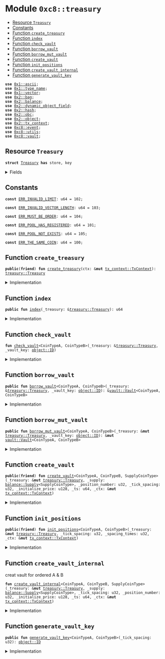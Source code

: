
<a name="0xc8_treasury"></a>

# Module `0xc8::treasury`



-  [Resource `Treasury`](#0xc8_treasury_Treasury)
-  [Constants](#@Constants_0)
-  [Function `create_treasury`](#0xc8_treasury_create_treasury)
-  [Function `index`](#0xc8_treasury_index)
-  [Function `check_vault`](#0xc8_treasury_check_vault)
-  [Function `borrow_vault`](#0xc8_treasury_borrow_vault)
-  [Function `borrow_mut_vault`](#0xc8_treasury_borrow_mut_vault)
-  [Function `create_vault`](#0xc8_treasury_create_vault)
-  [Function `init_positions`](#0xc8_treasury_init_positions)
-  [Function `create_vault_internal`](#0xc8_treasury_create_vault_internal)
-  [Function `generate_vault_key`](#0xc8_treasury_generate_vault_key)


<pre><code><b>use</b> <a href="">0x1::ascii</a>;
<b>use</b> <a href="">0x1::type_name</a>;
<b>use</b> <a href="">0x1::vector</a>;
<b>use</b> <a href="../../../.././build/Sui/docs/bag.md#0x2_bag">0x2::bag</a>;
<b>use</b> <a href="../../../.././build/Sui/docs/balance.md#0x2_balance">0x2::balance</a>;
<b>use</b> <a href="../../../.././build/Sui/docs/dynamic_object_field.md#0x2_dynamic_object_field">0x2::dynamic_object_field</a>;
<b>use</b> <a href="../../../.././build/Sui/docs/hash.md#0x2_hash">0x2::hash</a>;
<b>use</b> <a href="../../../.././build/Sui/docs/obc.md#0x2_obc">0x2::obc</a>;
<b>use</b> <a href="../../../.././build/Sui/docs/object.md#0x2_object">0x2::object</a>;
<b>use</b> <a href="../../../.././build/Sui/docs/tx_context.md#0x2_tx_context">0x2::tx_context</a>;
<b>use</b> <a href="event.md#0xc8_event">0xc8::event</a>;
<b>use</b> <a href="utils.md#0xc8_utils">0xc8::utils</a>;
<b>use</b> <a href="vault.md#0xc8_vault">0xc8::vault</a>;
</code></pre>



<a name="0xc8_treasury_Treasury"></a>

## Resource `Treasury`



<pre><code><b>struct</b> <a href="treasury.md#0xc8_treasury_Treasury">Treasury</a> <b>has</b> store, key
</code></pre>



<details>
<summary>Fields</summary>


<dl>
<dt>
<code>id: <a href="../../../.././build/Sui/docs/object.md#0x2_object_UID">object::UID</a></code>
</dt>
<dd>

</dd>
<dt>
<code>obc_balance: <a href="../../../.././build/Sui/docs/balance.md#0x2_balance_Balance">balance::Balance</a>&lt;obc::OBC&gt;</code>
</dt>
<dd>

</dd>
<dt>
<code>supplies: <a href="../../../.././build/Sui/docs/bag.md#0x2_bag_Bag">bag::Bag</a></code>
</dt>
<dd>
 stable coin supplies
</dd>
<dt>
<code>index: u64</code>
</dt>
<dd>
 Vault index
</dd>
</dl>


</details>

<a name="@Constants_0"></a>

## Constants


<a name="0xc8_treasury_ERR_INVALID_LIMIT"></a>



<pre><code><b>const</b> <a href="treasury.md#0xc8_treasury_ERR_INVALID_LIMIT">ERR_INVALID_LIMIT</a>: u64 = 102;
</code></pre>



<a name="0xc8_treasury_ERR_INVALID_VECTOR_LENGTH"></a>



<pre><code><b>const</b> <a href="treasury.md#0xc8_treasury_ERR_INVALID_VECTOR_LENGTH">ERR_INVALID_VECTOR_LENGTH</a>: u64 = 103;
</code></pre>



<a name="0xc8_treasury_ERR_MUST_BE_ORDER"></a>



<pre><code><b>const</b> <a href="treasury.md#0xc8_treasury_ERR_MUST_BE_ORDER">ERR_MUST_BE_ORDER</a>: u64 = 104;
</code></pre>



<a name="0xc8_treasury_ERR_POOL_HAS_REGISTERED"></a>



<pre><code><b>const</b> <a href="treasury.md#0xc8_treasury_ERR_POOL_HAS_REGISTERED">ERR_POOL_HAS_REGISTERED</a>: u64 = 101;
</code></pre>



<a name="0xc8_treasury_ERR_POOL_NOT_EXISTS"></a>



<pre><code><b>const</b> <a href="treasury.md#0xc8_treasury_ERR_POOL_NOT_EXISTS">ERR_POOL_NOT_EXISTS</a>: u64 = 105;
</code></pre>



<a name="0xc8_treasury_ERR_THE_SAME_COIN"></a>



<pre><code><b>const</b> <a href="treasury.md#0xc8_treasury_ERR_THE_SAME_COIN">ERR_THE_SAME_COIN</a>: u64 = 100;
</code></pre>



<a name="0xc8_treasury_create_treasury"></a>

## Function `create_treasury`



<pre><code><b>public</b>(<b>friend</b>) <b>fun</b> <a href="treasury.md#0xc8_treasury_create_treasury">create_treasury</a>(ctx: &<b>mut</b> <a href="../../../.././build/Sui/docs/tx_context.md#0x2_tx_context_TxContext">tx_context::TxContext</a>): <a href="treasury.md#0xc8_treasury_Treasury">treasury::Treasury</a>
</code></pre>



<details>
<summary>Implementation</summary>


<pre><code><b>public</b>(<b>friend</b>) <b>fun</b> <a href="treasury.md#0xc8_treasury_create_treasury">create_treasury</a>(ctx: &<b>mut</b> TxContext): <a href="treasury.md#0xc8_treasury_Treasury">Treasury</a> {
    <b>let</b> <a href="treasury.md#0xc8_treasury">treasury</a> = <a href="treasury.md#0xc8_treasury_Treasury">Treasury</a> {
        id: <a href="../../../.././build/Sui/docs/object.md#0x2_object_new">object::new</a>(ctx),
        obc_balance: <a href="../../../.././build/Sui/docs/balance.md#0x2_balance_zero">balance::zero</a>&lt;OBC&gt;(),
        supplies: <a href="../../../.././build/Sui/docs/bag.md#0x2_bag_new">bag::new</a>(ctx),
        index: 0,
    };
    <b>let</b> treasury_id = <a href="../../../.././build/Sui/docs/object.md#0x2_object_id">object::id</a>(&<a href="treasury.md#0xc8_treasury">treasury</a>);
    event::init_treasury(treasury_id);
    <a href="treasury.md#0xc8_treasury">treasury</a>
}
</code></pre>



</details>

<a name="0xc8_treasury_index"></a>

## Function `index`



<pre><code><b>public</b> <b>fun</b> <a href="treasury.md#0xc8_treasury_index">index</a>(_treasury: &<a href="treasury.md#0xc8_treasury_Treasury">treasury::Treasury</a>): u64
</code></pre>



<details>
<summary>Implementation</summary>


<pre><code><b>public</b> <b>fun</b> <a href="treasury.md#0xc8_treasury_index">index</a>(_treasury: &<a href="treasury.md#0xc8_treasury_Treasury">Treasury</a>): u64 {
    _treasury.index
}
</code></pre>



</details>

<a name="0xc8_treasury_check_vault"></a>

## Function `check_vault`



<pre><code><b>fun</b> <a href="treasury.md#0xc8_treasury_check_vault">check_vault</a>&lt;CoinTypeA, CoinTypeB&gt;(_treasury: &<a href="treasury.md#0xc8_treasury_Treasury">treasury::Treasury</a>, _vault_key: <a href="../../../.././build/Sui/docs/object.md#0x2_object_ID">object::ID</a>)
</code></pre>



<details>
<summary>Implementation</summary>


<pre><code><b>fun</b> <a href="treasury.md#0xc8_treasury_check_vault">check_vault</a>&lt;CoinTypeA, CoinTypeB&gt;(_treasury: &<a href="treasury.md#0xc8_treasury_Treasury">Treasury</a>, _vault_key: ID) {
    <b>assert</b>!(
        <a href="utils.md#0xc8_utils_cmp">utils::cmp</a>&lt;CoinTypeA, CoinTypeB&gt;() &lt; 1,
        <a href="treasury.md#0xc8_treasury_ERR_MUST_BE_ORDER">ERR_MUST_BE_ORDER</a>
    );
    <b>assert</b>!(
        <a href="../../../.././build/Sui/docs/dynamic_object_field.md#0x2_dynamic_object_field_exists_">dynamic_object_field::exists_</a>(
            &_treasury.id,
            _vault_key
        ),
        <a href="treasury.md#0xc8_treasury_ERR_POOL_NOT_EXISTS">ERR_POOL_NOT_EXISTS</a>
    );
}
</code></pre>



</details>

<a name="0xc8_treasury_borrow_vault"></a>

## Function `borrow_vault`



<pre><code><b>public</b> <b>fun</b> <a href="treasury.md#0xc8_treasury_borrow_vault">borrow_vault</a>&lt;CoinTypeA, CoinTypeB&gt;(_treasury: &<a href="treasury.md#0xc8_treasury_Treasury">treasury::Treasury</a>, _vault_key: <a href="../../../.././build/Sui/docs/object.md#0x2_object_ID">object::ID</a>): &<a href="vault.md#0xc8_vault_Vault">vault::Vault</a>&lt;CoinTypeA, CoinTypeB&gt;
</code></pre>



<details>
<summary>Implementation</summary>


<pre><code><b>public</b> <b>fun</b> <a href="treasury.md#0xc8_treasury_borrow_vault">borrow_vault</a>&lt;CoinTypeA, CoinTypeB&gt;(
    _treasury: &<a href="treasury.md#0xc8_treasury_Treasury">Treasury</a>,
    _vault_key: ID
): &Vault&lt;CoinTypeA, CoinTypeB&gt; {
    <a href="treasury.md#0xc8_treasury_check_vault">check_vault</a>&lt;CoinTypeA, CoinTypeB&gt;(_treasury, _vault_key);
    <a href="../../../.././build/Sui/docs/dynamic_object_field.md#0x2_dynamic_object_field_borrow">dynamic_object_field::borrow</a>&lt;ID, Vault&lt;CoinTypeA, CoinTypeB&gt;&gt;(&_treasury.id, _vault_key)
}
</code></pre>



</details>

<a name="0xc8_treasury_borrow_mut_vault"></a>

## Function `borrow_mut_vault`



<pre><code><b>public</b> <b>fun</b> <a href="treasury.md#0xc8_treasury_borrow_mut_vault">borrow_mut_vault</a>&lt;CoinTypeA, CoinTypeB&gt;(_treasury: &<b>mut</b> <a href="treasury.md#0xc8_treasury_Treasury">treasury::Treasury</a>, _vault_key: <a href="../../../.././build/Sui/docs/object.md#0x2_object_ID">object::ID</a>): &<b>mut</b> <a href="vault.md#0xc8_vault_Vault">vault::Vault</a>&lt;CoinTypeA, CoinTypeB&gt;
</code></pre>



<details>
<summary>Implementation</summary>


<pre><code><b>public</b> <b>fun</b> <a href="treasury.md#0xc8_treasury_borrow_mut_vault">borrow_mut_vault</a>&lt;CoinTypeA, CoinTypeB&gt;(
    _treasury: &<b>mut</b> <a href="treasury.md#0xc8_treasury_Treasury">Treasury</a>,
    _vault_key: ID
): &<b>mut</b> Vault&lt;CoinTypeA, CoinTypeB&gt; {
    <a href="treasury.md#0xc8_treasury_check_vault">check_vault</a>&lt;CoinTypeA, CoinTypeB&gt;(_treasury, _vault_key);
    <a href="../../../.././build/Sui/docs/dynamic_object_field.md#0x2_dynamic_object_field_borrow_mut">dynamic_object_field::borrow_mut</a>&lt;ID, Vault&lt;CoinTypeA, CoinTypeB&gt;&gt;(&<b>mut</b> _treasury.id, _vault_key)
}
</code></pre>



</details>

<a name="0xc8_treasury_create_vault"></a>

## Function `create_vault`



<pre><code><b>public</b>(<b>friend</b>) <b>fun</b> <a href="treasury.md#0xc8_treasury_create_vault">create_vault</a>&lt;CoinTypeA, CoinTypeB, SupplyCoinType&gt;(_treasury: &<b>mut</b> <a href="treasury.md#0xc8_treasury_Treasury">treasury::Treasury</a>, _supply: <a href="../../../.././build/Sui/docs/balance.md#0x2_balance_Supply">balance::Supply</a>&lt;SupplyCoinType&gt;, _position_number: u32, _tick_spacing: u32, _initialize_price: u128, _ts: u64, _ctx: &<b>mut</b> <a href="../../../.././build/Sui/docs/tx_context.md#0x2_tx_context_TxContext">tx_context::TxContext</a>)
</code></pre>



<details>
<summary>Implementation</summary>


<pre><code><b>public</b>(<b>friend</b>) <b>fun</b> <a href="treasury.md#0xc8_treasury_create_vault">create_vault</a>&lt;CoinTypeA, CoinTypeB, SupplyCoinType&gt;(
    _treasury: &<b>mut</b> <a href="treasury.md#0xc8_treasury_Treasury">Treasury</a>,
    _supply: Supply&lt;SupplyCoinType&gt;,
    _position_number: u32,
    _tick_spacing: u32,
    _initialize_price: u128,
    _ts: u64,
    _ctx: &<b>mut</b> TxContext
) {
    <b>if</b> (<a href="utils.md#0xc8_utils_cmp">utils::cmp</a>&lt;CoinTypeA, CoinTypeB&gt;() &lt; 1) {
        <a href="treasury.md#0xc8_treasury_create_vault_internal">create_vault_internal</a>&lt;CoinTypeA, CoinTypeB, SupplyCoinType&gt;(
            _treasury,
            _supply,
            _tick_spacing,
            _position_number,
            _initialize_price,
            _ts,
            _ctx,
        );
    } <b>else</b> {
        <a href="treasury.md#0xc8_treasury_create_vault_internal">create_vault_internal</a>&lt;CoinTypeB, CoinTypeA, SupplyCoinType&gt;(
            _treasury,
            _supply,
            _tick_spacing,
            _position_number,
            _initialize_price,
            _ts,
            _ctx,
        )
    };
}
</code></pre>



</details>

<a name="0xc8_treasury_init_positions"></a>

## Function `init_positions`



<pre><code><b>public</b>(<b>friend</b>) <b>fun</b> <a href="treasury.md#0xc8_treasury_init_positions">init_positions</a>&lt;CoinTypeA, CoinTypeB&gt;(_treasury: &<b>mut</b> <a href="treasury.md#0xc8_treasury_Treasury">treasury::Treasury</a>, _tick_spacing: u32, _spacing_times: u32, _ctx: &<b>mut</b> <a href="../../../.././build/Sui/docs/tx_context.md#0x2_tx_context_TxContext">tx_context::TxContext</a>)
</code></pre>



<details>
<summary>Implementation</summary>


<pre><code><b>public</b>(<b>friend</b>) <b>fun</b> <a href="treasury.md#0xc8_treasury_init_positions">init_positions</a>&lt;CoinTypeA, CoinTypeB&gt;(
    _treasury: &<b>mut</b> <a href="treasury.md#0xc8_treasury_Treasury">Treasury</a>,
    _tick_spacing: u32,
    _spacing_times: u32,
    _ctx: &<b>mut</b> TxContext,
) {
    <b>let</b> vault_key = <a href="treasury.md#0xc8_treasury_generate_vault_key">generate_vault_key</a>&lt;CoinTypeA, CoinTypeB&gt;(_tick_spacing);
    <b>if</b> (<a href="utils.md#0xc8_utils_cmp">utils::cmp</a>&lt;CoinTypeA, CoinTypeB&gt;() &lt; 1) {
        <b>let</b> <a href="vault.md#0xc8_vault">vault</a> = <a href="treasury.md#0xc8_treasury_borrow_mut_vault">borrow_mut_vault</a>&lt;CoinTypeA, CoinTypeB&gt;(_treasury, vault_key);
        <a href="vault.md#0xc8_vault_init_positions">vault::init_positions</a>&lt;CoinTypeA, CoinTypeB&gt;(
            <a href="vault.md#0xc8_vault">vault</a>,
            _spacing_times,
            _ctx,
        );
    } <b>else</b> {
        <b>let</b> <a href="vault.md#0xc8_vault">vault</a> = <a href="treasury.md#0xc8_treasury_borrow_mut_vault">borrow_mut_vault</a>&lt;CoinTypeB, CoinTypeA&gt;(_treasury, vault_key);
        <a href="vault.md#0xc8_vault_init_positions">vault::init_positions</a>&lt;CoinTypeB, CoinTypeA&gt;(
            <a href="vault.md#0xc8_vault">vault</a>,
            _spacing_times,
            _ctx,
        );
    }
}
</code></pre>



</details>

<a name="0xc8_treasury_create_vault_internal"></a>

## Function `create_vault_internal`

creat vault for ordered A & B


<pre><code><b>fun</b> <a href="treasury.md#0xc8_treasury_create_vault_internal">create_vault_internal</a>&lt;CoinTypeA, CoinTypeB, SupplyCoinType&gt;(_treasury: &<b>mut</b> <a href="treasury.md#0xc8_treasury_Treasury">treasury::Treasury</a>, _supply: <a href="../../../.././build/Sui/docs/balance.md#0x2_balance_Supply">balance::Supply</a>&lt;SupplyCoinType&gt;, _tick_spacing: u32, _position_number: u32, _initialize_price: u128, _ts: u64, _ctx: &<b>mut</b> <a href="../../../.././build/Sui/docs/tx_context.md#0x2_tx_context_TxContext">tx_context::TxContext</a>)
</code></pre>



<details>
<summary>Implementation</summary>


<pre><code><b>fun</b> <a href="treasury.md#0xc8_treasury_create_vault_internal">create_vault_internal</a>&lt;CoinTypeA, CoinTypeB, SupplyCoinType&gt;(
    _treasury: &<b>mut</b> <a href="treasury.md#0xc8_treasury_Treasury">Treasury</a>,
    _supply: Supply&lt;SupplyCoinType&gt;,
    _tick_spacing: u32,
    _position_number: u32,
    _initialize_price: u128,
    _ts: u64,
    _ctx: &<b>mut</b> TxContext
) {
    <b>let</b> vault_key = <a href="treasury.md#0xc8_treasury_generate_vault_key">generate_vault_key</a>&lt;CoinTypeA, CoinTypeB&gt;(_tick_spacing);
    <b>assert</b>!(!<a href="../../../.././build/Sui/docs/dynamic_object_field.md#0x2_dynamic_object_field_exists_">dynamic_object_field::exists_</a>&lt;ID&gt;(&_treasury.id, vault_key), <a href="treasury.md#0xc8_treasury_ERR_POOL_HAS_REGISTERED">ERR_POOL_HAS_REGISTERED</a>);

    // index increased
    _treasury.index = _treasury.index + 1;
    <b>let</b> new_vault = <a href="vault.md#0xc8_vault_create_vault">vault::create_vault</a>&lt;CoinTypeA, CoinTypeB&gt;(
        _treasury.index,
        _tick_spacing,
        _position_number,
        _initialize_price,
        _ts,
        _ctx,
    );
    <b>let</b> vault_id = <a href="../../../.././build/Sui/docs/object.md#0x2_object_id">object::id</a>(&new_vault);

    <a href="../../../.././build/Sui/docs/dynamic_object_field.md#0x2_dynamic_object_field_add">dynamic_object_field::add</a>(
        &<b>mut</b> _treasury.id,
        vault_key,
        new_vault,
    );
    <a href="../../../.././build/Sui/docs/bag.md#0x2_bag_add">bag::add</a>&lt;ID, Supply&lt;SupplyCoinType&gt;&gt;(&<b>mut</b> _treasury.supplies, vault_key, _supply);

    event::create_vault(
        vault_id,
        vault_key,
        into_string(get&lt;CoinTypeA&gt;()),
        into_string(get&lt;CoinTypeB&gt;()),
        _tick_spacing,
        _treasury.index,
    );
}
</code></pre>



</details>

<a name="0xc8_treasury_generate_vault_key"></a>

## Function `generate_vault_key`



<pre><code><b>public</b> <b>fun</b> <a href="treasury.md#0xc8_treasury_generate_vault_key">generate_vault_key</a>&lt;CoinTypeA, CoinTypeB&gt;(_tick_spacing: u32): <a href="../../../.././build/Sui/docs/object.md#0x2_object_ID">object::ID</a>
</code></pre>



<details>
<summary>Implementation</summary>


<pre><code><b>public</b> <b>fun</b> <a href="treasury.md#0xc8_treasury_generate_vault_key">generate_vault_key</a>&lt;CoinTypeA, CoinTypeB&gt;(_tick_spacing: u32): ID {
    <b>let</b> comp = <a href="utils.md#0xc8_utils_cmp">utils::cmp</a>&lt;CoinTypeA, CoinTypeB&gt;();
    <b>assert</b>!(comp != 1, <a href="treasury.md#0xc8_treasury_ERR_THE_SAME_COIN">ERR_THE_SAME_COIN</a>);
    <b>let</b> bytes = <a href="_empty">vector::empty</a>&lt;u8&gt;();
    <b>if</b> (comp &lt; 1) {
        // a_typename &lt; b_typename
        <a href="_append">vector::append</a>(&<b>mut</b> bytes, into_bytes(into_string(get&lt;CoinTypeA&gt;())));
        <a href="_append">vector::append</a>(&<b>mut</b> bytes, b"-");
        <a href="_append">vector::append</a>(&<b>mut</b> bytes, into_bytes(into_string(get&lt;CoinTypeB&gt;())));
    } <b>else</b> {
        <a href="_append">vector::append</a>(&<b>mut</b> bytes, into_bytes(into_string(get&lt;CoinTypeB&gt;())));
        <a href="_append">vector::append</a>(&<b>mut</b> bytes, b"-");
        <a href="_append">vector::append</a>(&<b>mut</b> bytes, into_bytes(into_string(get&lt;CoinTypeA&gt;())));
    };
    <a href="_append">vector::append</a>(&<b>mut</b> bytes, b"-");
    <a href="_append">vector::append</a>(&<b>mut</b> bytes, into_bytes(<a href="utils.md#0xc8_utils_to_string">utils::to_string</a>((_tick_spacing <b>as</b> u128))));
    <a href="../../../.././build/Sui/docs/object.md#0x2_object_id_from_bytes">object::id_from_bytes</a>(sui::hash::blake2b256(&bytes))
}
</code></pre>



</details>
